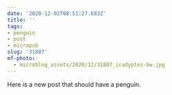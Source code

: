 ```yaml
---
date: '2020-12-02T08:51:27.683Z'
title: ''
tags:
- penguin
- post
- micropub
slug: '31887'
mf-photo:
  - microblog_assets/2020/12/31887_icadyptes-bw.jpg
---
```

Here is a new post that should have a penguin.
